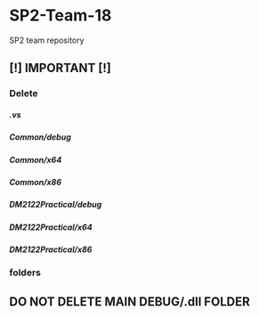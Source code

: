 # SP2-Team-18
SP2 team repository

## [!] IMPORTANT [!]
### Delete
##### .vs
##### Common/debug
##### Common/x64
##### Common/x86
##### DM2122Practical/debug
##### DM2122Practical/x64
##### DM2122Practical/x86
### folders
## DO NOT DELETE MAIN DEBUG/.dll FOLDER
